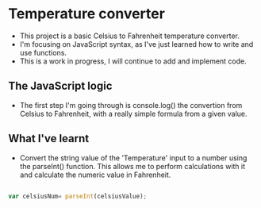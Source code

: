# Temperature converter 
- This project is a basic Celsius to Fahrenheit temperature converter.
- I'm focusing on JavaScript syntax, as I've just learned how to write and use functions.
- This is a work in progress, I will continue to add and implement code.

## The JavaScript logic
- The first step I'm going through is console.log() the convertion from  Celsius to Fahrenheit, with a really simple formula from a given value.

## What I've learnt
- Convert the string value of the 'Temperature' input to a number using the parseInt() function. This allows me to perform calculations with it and calculate the numeric value in Fahrenheit.


``` js snippet

var celsiusNum= parseInt(celsiusValue);

```